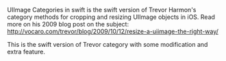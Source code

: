 UIImage Categories in swift is the swift version of Trevor Harmon's category methods for cropping and resizing UIImage objects in iOS. Read more on his 2009 blog post on the subject:
http://vocaro.com/trevor/blog/2009/10/12/resize-a-uiimage-the-right-way/

This is the swift version of Trevor category with some modification and extra feature.
